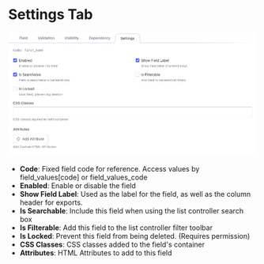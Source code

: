 # Settings Tab

![Field Editor](../../images/tab-settings.jpg 'Settings')

- **Code**: Fixed field code for reference.  Access values by field_values[code] or field_values_code
- **Enabled**: Enable or disable the field
- **Show Field Label**: Used as the label for the field, as well as the column header for exports.
- **Is Searchable**: Include this field when using the list controller search box
- **Is Filterable**: Add this field to the list controller filter toolbar
- **Is Locked**: Prevent this field from being deleted. (Requires permission)
- **CSS Classes**: CSS classes added to the field's container
- **Attributes**: HTML Attributes to add to this field
